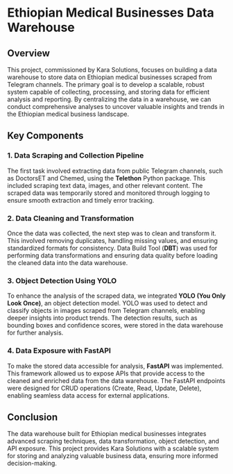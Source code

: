 # Ethiopian Medical Businesses Data Warehouse

## Overview

This project, commissioned by Kara Solutions, focuses on building a data warehouse to store data on Ethiopian medical businesses scraped from Telegram channels. The primary goal is to develop a scalable, robust system capable of collecting, processing, and storing data for efficient analysis and reporting. By centralizing the data in a warehouse, we can conduct comprehensive analyses to uncover valuable insights and trends in the Ethiopian medical business landscape.

## Key Components

### 1. Data Scraping and Collection Pipeline

The first task involved extracting data from public Telegram channels, such as DoctorsET and Chemed, using the **Telethon** Python package. This included scraping text data, images, and other relevant content. The scraped data was temporarily stored and monitored through logging to ensure smooth extraction and timely error tracking.

### 2. Data Cleaning and Transformation

Once the data was collected, the next step was to clean and transform it. This involved removing duplicates, handling missing values, and ensuring standardized formats for consistency. Data Build Tool (**DBT**) was used for performing data transformations and ensuring data quality before loading the cleaned data into the data warehouse.

### 3. Object Detection Using YOLO

To enhance the analysis of the scraped data, we integrated **YOLO (You Only Look Once)**, an object detection model. YOLO was used to detect and classify objects in images scraped from Telegram channels, enabling deeper insights into product trends. The detection results, such as bounding boxes and confidence scores, were stored in the data warehouse for further analysis.

### 4. Data Exposure with FastAPI

To make the stored data accessible for analysis, **FastAPI** was implemented. This framework allowed us to expose APIs that provide access to the cleaned and enriched data from the data warehouse. The FastAPI endpoints were designed for CRUD operations (Create, Read, Update, Delete), enabling seamless data access for external applications.

## Conclusion

The data warehouse built for Ethiopian medical businesses integrates advanced scraping techniques, data transformation, object detection, and API exposure. This project provides Kara Solutions with a scalable system for storing and analyzing valuable business data, ensuring more informed decision-making.
